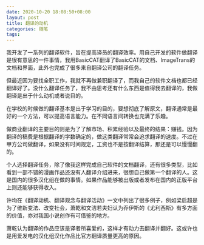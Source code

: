 ```yaml
---
date: 2020-10-20 18:08:50+08:00
layout: post
title: 翻译的动机
categories: 随笔
tags: 
---
```


我开发了一系列的翻译软件，旨在提高译员的翻译效率。用自己开发的软件做翻译是很有意思的一件事情，我用BasicCAT翻译了BasicCAT的文档、ImageTrans的文档和界面，此外也完成了很多来自翻译公司的翻译任务。

但最近因为要找全职工作，我就不再做兼职翻译了，而我自己的软件文档也都已经翻译好了。没什么翻译任务了，我不由思考还有什么东西是值得我去翻译的，我做翻译是出于什么动机或者说目的。

在学校的时候做的翻译基本是出于学习的目的，要想彻底了解原文，翻译通常是最好的一个方法，可以提高语言能力。在不同语言间转换也充满了乐趣。

做商业翻译的主要目的则是为了了解市场、积累经验以及最终的结果：赚钱。因为翻译的稿费是根据翻译的字数确定的，做这类翻译常常会追求翻译的速度。不过在甲方公司做翻译，如果没有时间规定，工资也不是按翻译结算，那还是可以慢慢翻的。

个人选择翻译任务，除了像我这样完成自己软件的文档翻译，还有很多类型，比如看到一部不错的漫画作品还没有人翻译介绍进来，很想自己做第一个翻译的人。这是国内的很多汉化组在做的事情。如果作品能够被出版或者发布在国内的正版平台上则还能够获得收入。

许均在《翻译动机、翻译观念与翻译活动》一文中列出了很多例子，例如梁启超是为了维新变法、改变社会，萧乾和文洁若夫妇认为乔伊斯的《尤利西斯》有多方面的价值，亦对我国小说创作有可借鉴的地方。

萧乾认为翻译的作品应该是译者所喜爱的，这样才有动力去翻译并翻好。这或许也是用爱发电的汉化组汉化作品比官方翻译质量更高的原因。






